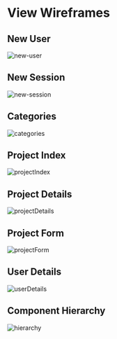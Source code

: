 # View Wireframes

## New User
![new-user]

## New Session
![new-session]

## Categories
![categories]

## Project Index
![projectIndex]

## Project Details
![projectDetails]

## Project Form
![projectForm]

## User Details
![userDetails]

## Component Hierarchy
![hierarchy]


[new-user]: ./wireframes/create_account.png
[new-session]: ./wireframes/login_page.png
[categories]: ./wireframes/categories.png
[projectIndex]: ./wireframes/project_index.png
[projectDetails]: ./wireframes/project_details.png
[projectForm]: ./wireframes/project_form.png
[userDetails]: ./wireframes/user_details.png
[hierarchy]: ./wireframes/component_hierarchy.png
